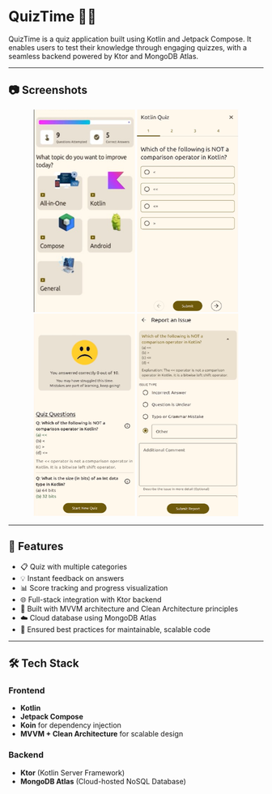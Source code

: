 # QuizTime 🧠📱

QuizTime is a quiz application built using Kotlin and Jetpack Compose. It enables users to test their knowledge through engaging quizzes, with a seamless backend powered by Ktor and MongoDB Atlas.

---

## 📷 Screenshots

<!-- Include some screenshots here if available -->
<p align="center">
  <img src="dashboard.png" width="200" height = "400"/>
  <img src="quiz.png" width="200" height = "400"/>
  <img src="result.png" width="200" height = "400"/>
  <img src="issue.png" width="200" height = "400"/>
</p>

---

## 🚀 Features

- 📋 Quiz with multiple categories
- 💡 Instant feedback on answers
- 📊 Score tracking and progress visualization
- 🌐 Full-stack integration with Ktor backend
- 🧱 Built with MVVM architecture and Clean Architecture principles
- ☁️ Cloud database using MongoDB Atlas
- 🧪 Ensured best practices for maintainable, scalable code

---

## 🛠️ Tech Stack

### Frontend
- **Kotlin**
- **Jetpack Compose**
- **Koin** for dependency injection
- **MVVM + Clean Architecture** for scalable design

### Backend
- **Ktor** (Kotlin Server Framework)
- **MongoDB Atlas** (Cloud-hosted NoSQL Database)


